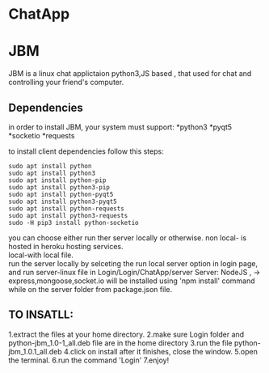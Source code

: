 # ChatApp

# JBM
JBM is a linux chat applictaion python3,JS based , that used for chat and controlling your friend's computer.

## Dependencies
in order to install JBM, your system must support:
*python3
    *pyqt5
    *socketio
    *requests


to install client dependencies follow this steps:
```Linux
sudo apt install python
sudo apt install python3
sudo apt install python-pip
sudo apt install python3-pip
sudo apt install python-pyqt5
sudo apt install python3-pyqt5
sudo apt install python-requests
sudo apt install python3-requests
sudo -H pip3 install python-socketio
```
you can choose either run ther server locally or otherwise.
non local- is hosted in heroku hosting services.  
local-with local file.  
run the server locally by selceting the run local server option in login page, and run server-linux file in        Login/Login/ChatApp/server 
Server: NodeJS , -> express,mongoose,socket.io 
will be installed using 'npm install' command while on the server folder from package.json file.

## TO INSATLL:
1.extract the files at your home directory.
2.make sure Login folder and python-jbm_1.0-1_all.deb file are in the home directory
3.run the file python-jbm_1.0.1_all.deb
4.click on install after it finishes, close the window.
5.open the terminal.
6.run the command 'Login'
7.enjoy!



